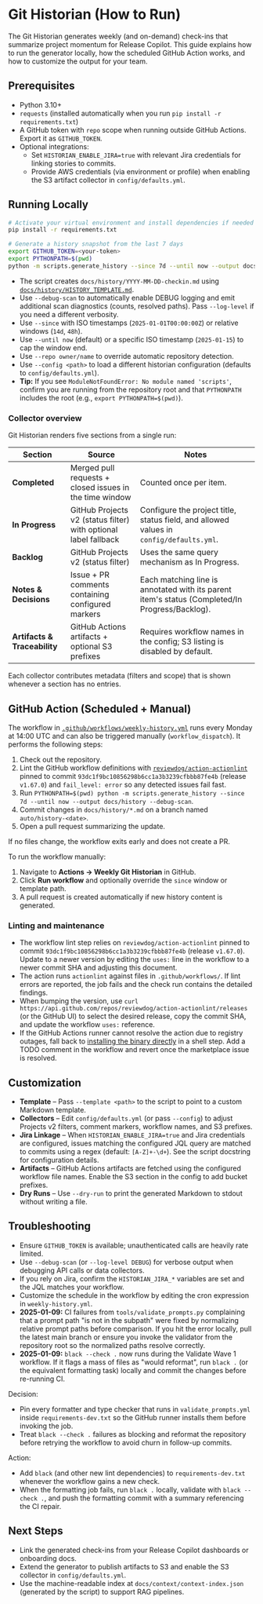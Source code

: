 # Git Historian (How to Run)

The Git Historian generates weekly (and on-demand) check-ins that summarize project momentum for Release Copilot.
This guide explains how to run the generator locally, how the scheduled GitHub Action works, and how to customize the
output for your team.

## Prerequisites

* Python 3.10+
* `requests` (installed automatically when you run `pip install -r requirements.txt`)
* A GitHub token with `repo` scope when running outside GitHub Actions. Export it as `GITHUB_TOKEN`.
* Optional integrations:
  * Set `HISTORIAN_ENABLE_JIRA=true` with relevant Jira credentials for linking stories to commits.
  * Provide AWS credentials (via environment or profile) when enabling the S3 artifact collector in `config/defaults.yml`.

## Running Locally

```bash
# Activate your virtual environment and install dependencies if needed
pip install -r requirements.txt

# Generate a history snapshot from the last 7 days
export GITHUB_TOKEN=<your-token>
export PYTHONPATH=$(pwd)
python -m scripts.generate_history --since 7d --until now --output docs/history --debug-scan
```

* The script creates `docs/history/YYYY-MM-DD-checkin.md` using [`docs/history/HISTORY_TEMPLATE.md`](history/HISTORY_TEMPLATE.md).
* Use `--debug-scan` to automatically enable DEBUG logging and emit additional scan diagnostics (counts, resolved paths).
  Pass `--log-level` if you need a different verbosity.
* Use `--since` with ISO timestamps (`2025-01-01T00:00:00Z`) or relative windows (`14d`, `48h`).
* Use `--until now` (default) or a specific ISO timestamp (`2025-01-15`) to cap the window end.
* Use `--repo owner/name` to override automatic repository detection.
* Use `--config <path>` to load a different historian configuration (defaults to `config/defaults.yml`).
* **Tip:** If you see `ModuleNotFoundError: No module named 'scripts'`, confirm you are running from the repository root and that `PYTHONPATH` includes the root (e.g., `export PYTHONPATH=$(pwd)`).

### Collector overview

Git Historian renders five sections from a single run:

| Section | Source | Notes |
| --- | --- | --- |
| **Completed** | Merged pull requests + closed issues in the time window | Counted once per item. |
| **In Progress** | GitHub Projects v2 (status filter) with optional label fallback | Configure the project title, status field, and allowed values in `config/defaults.yml`. |
| **Backlog** | GitHub Projects v2 (status filter) | Uses the same query mechanism as In Progress. |
| **Notes & Decisions** | Issue + PR comments containing configured markers | Each matching line is annotated with its parent item's status (Completed/In Progress/Backlog). |
| **Artifacts & Traceability** | GitHub Actions artifacts + optional S3 prefixes | Requires workflow names in the config; S3 listing is disabled by default. |

Each collector contributes metadata (filters and scope) that is shown whenever a section has no entries.

## GitHub Action (Scheduled + Manual)

The workflow in [`.github/workflows/weekly-history.yml`](../.github/workflows/weekly-history.yml) runs every Monday at 14:00 UTC
and can also be triggered manually (`workflow_dispatch`). It performs the following steps:

1. Check out the repository.
2. Lint the GitHub workflow definitions with [`reviewdog/action-actionlint`](https://github.com/reviewdog/action-actionlint)
   pinned to commit `93dc1f9bc10856298b6cc1a3b3239cfbbb87fe4b` (release `v1.67.0`) and `fail_level: error`
   so any detected issues fail fast.
3. Run `PYTHONPATH=$(pwd) python -m scripts.generate_history --since 7d --until now --output docs/history --debug-scan`.
4. Commit changes in `docs/history/*.md` on a branch named `auto/history-<date>`.
5. Open a pull request summarizing the update.

If no files change, the workflow exits early and does not create a PR.

To run the workflow manually:

1. Navigate to **Actions → Weekly Git Historian** in GitHub.
2. Click **Run workflow** and optionally override the `since` window or template path.
3. A pull request is created automatically if new history content is generated.

### Linting and maintenance

* The workflow lint step relies on `reviewdog/action-actionlint` pinned to commit
  `93dc1f9bc10856298b6cc1a3b3239cfbbb87fe4b` (release `v1.67.0`). Update to a newer
  version by editing the `uses:` line in the workflow to a newer commit SHA and adjusting
  this document.
* The action runs `actionlint` against files in `.github/workflows/`. If lint errors are
  reported, the job fails and the check run contains the detailed findings.
* When bumping the version, use `curl https://api.github.com/repos/reviewdog/action-actionlint/releases`
  (or the GitHub UI) to select the desired release, copy the commit SHA, and update the
  workflow `uses:` reference.
* If the GitHub Actions runner cannot resolve the action due to registry outages, fall back
  to [installing the binary directly](https://github.com/rhysd/actionlint#download) in a shell
  step. Add a TODO comment in the workflow and revert once the marketplace issue is resolved.

## Customization

* **Template** – Pass `--template <path>` to the script to point to a custom Markdown template.
* **Collectors** – Edit `config/defaults.yml` (or pass `--config`) to adjust Projects v2 filters, comment markers, workflow names, and S3 prefixes.
* **Jira Linkage** – When `HISTORIAN_ENABLE_JIRA=true` and Jira credentials are configured, issues matching the configured
  JQL query are matched to commits using a regex (default: `[A-Z]+-\d+`). See the script docstring for configuration details.
* **Artifacts** – GitHub Actions artifacts are fetched using the configured workflow file names. Enable the S3 section in the config to add bucket prefixes.
* **Dry Runs** – Use `--dry-run` to print the generated Markdown to stdout without writing a file.

## Troubleshooting

* Ensure `GITHUB_TOKEN` is available; unauthenticated calls are heavily rate limited.
* Use `--debug-scan` (or `--log-level DEBUG`) for verbose output when debugging API calls or data collectors.
* If you rely on Jira, confirm the `HISTORIAN_JIRA_*` variables are set and the JQL matches your workflow.
* Customize the schedule in the workflow by editing the cron expression in `weekly-history.yml`.
* **2025-01-09:** CI failures from `tools/validate_prompts.py` complaining that a prompt path "is not in the subpath" were
  fixed by normalizing relative prompt paths before comparison. If you hit the error locally, pull the latest main branch or
  ensure you invoke the validator from the repository root so the normalized paths resolve correctly.
* **2025-01-09:** `black --check .` now runs during the Validate Wave 1 workflow. If it flags a mass of files as "would
  reformat", run `black .` (or the equivalent formatting task) locally and commit the changes before re-running CI.

Decision:
- Pin every formatter and type checker that runs in `validate_prompts.yml` inside `requirements-dev.txt` so the GitHub runner
  installs them before invoking the job.
- Treat `black --check .` failures as blocking and reformat the repository before retrying the workflow to avoid churn in
  follow-up commits.

Action:
- Add `black` (and other new lint dependencies) to `requirements-dev.txt` whenever the workflow gains a new check.
- When the formatting job fails, run `black .` locally, validate with `black --check .`, and push the formatting commit with a
  summary referencing the CI repair.

## Next Steps

* Link the generated check-ins from your Release Copilot dashboards or onboarding docs.
* Extend the generator to publish artifacts to S3 and enable the S3 collector in `config/defaults.yml`.
* Use the machine-readable index at `docs/context/context-index.json` (generated by the script) to support RAG pipelines.
